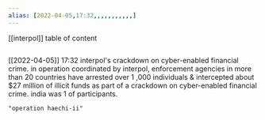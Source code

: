 ```yaml
---
alias: [2022-04-05,17:32,,,,,,,,,,,]
---
```

[[interpol]]
table of content
```toc
```

[[2022-04-05]] 17:32
interpol's crackdown on cyber-enabled financial crime.
in operation coordinated by interpol, enforcement agencies in more than 20 countries have arrested over 1 ,000 individuals & intercepted about $27 million of illicit funds as part of a crackdown on cyber-enabled financial crime.
india was 1 of participants.
```query
"operation haechi-ii"
```